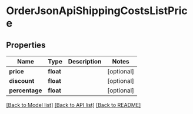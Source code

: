 # OrderJsonApiShippingCostsListPrice

## Properties
Name | Type | Description | Notes
------------ | ------------- | ------------- | -------------
**price** | **float** |  | [optional] 
**discount** | **float** |  | [optional] 
**percentage** | **float** |  | [optional] 

[[Back to Model list]](../../README.md#documentation-for-models) [[Back to API list]](../../README.md#documentation-for-api-endpoints) [[Back to README]](../../README.md)

